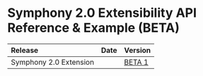 # Symphony 2.0 Extensibility API Reference & Example \(BETA\)

| Release | Date | Version |
| :--- | :--- | :--- |
| Symphony 2.0 Extension  |  | [BETA 1](https://github.com/SymphonyPlatformSolutions/symphony-developers-documentation/symphony-2.0-beta/releases/sym20-0.0.1-BETA) |

